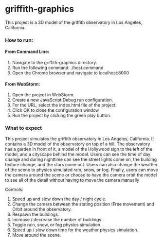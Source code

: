 # griffith-graphics
This project is a 3D model of the griffith observatory in Los Angeles, California.
### How to run:
#### From Command Line:
1. Navigate to the griffith-graphics directory.
2. Run the following command: ./host.command
3. Open the Chrome browser and navigate to localhost:8000
#### From WebStorm:
1. Open the project in WebStorm.
2. Create a new JavaScript Debug run configuration.
3. For the URL, select the index.html file of the project.
4. Click OK to close the configuration window
5. Run the project by clicking the green play button.
### What to expect
This project simulates the griffith observatory in Los Angeles, California. It contains a 3D model of the observatory on top of a hill. 
The observatory has a garden in front of it, a model of the Hollywood sign to the left of the model, and a cityscape behind the model. 
Users can see the time of day change and during nighttime can see the street lights come on, the building texture change, and the stars
come out. Users can also change the weather of the scene to physics simulated rain, snow, or fog. Finally, users can move the camera around
the scene or choose to have the camera orbit the model to see all of the detail without having to move the camera manually

Controls:
1. Speed up and slow down the day / night cycle.
2. Change the camera between the stating position (Free movement) and Orbit around the observatory.
3. Respawn the buildings.
4. Increase / decrease the number of buildings.
5. Toggle rain, snow, or fog physics simulation. 
6. Speed up / slow down time for the weather physics simulation.
7. Move around the scene.